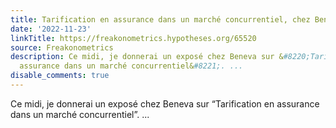 ```yaml
---
title: Tarification en assurance dans un marché concurrentiel, chez Beneva
date: '2022-11-23'
linkTitle: https://freakonometrics.hypotheses.org/65520
source: Freakonometrics
description: Ce midi, je donnerai un exposé chez Beneva sur &#8220;Tarification en
  assurance dans un marché concurrentiel&#8221;. ...
disable_comments: true
---
```

Ce midi, je donnerai un exposé chez Beneva sur &#8220;Tarification en assurance dans un marché concurrentiel&#8221;. ...